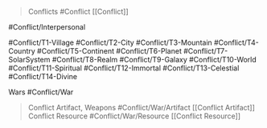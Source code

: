 
> Conflicts  #Conflict  [[Conflict]]

#Conflict/Interpersonal

#Conflict/T1-Village
#Conflict/T2-City
#Conflict/T3-Mountain
#Conflict/T4-Country
#Conflict/T5-Continent
#Conflict/T6-Planet
#Conflict/T7-SolarSystem
#Conflict/T8-Realm
#Conflict/T9-Galaxy
#Conflict/T10-World
#Conflict/T11-Spiritual
#Conflict/T12-Immortal
#Conflict/T13-Celestial
#Conflict/T14-Divine





Wars #Conflict/War
> Conflict Artifact, Weapons #Conflict/War/Artifact [[Conflict Artifact]]
> Conflict Resource #Conflict/War/Resource [[Conflict Resource]]
